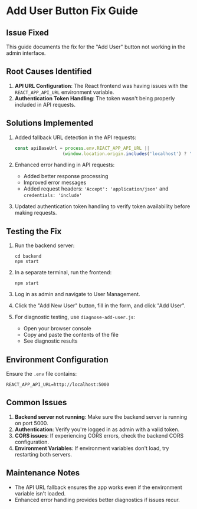 # Add User Button Fix Guide

## Issue Fixed
This guide documents the fix for the "Add User" button not working in the admin interface.

## Root Causes Identified
1. **API URL Configuration**: The React frontend was having issues with the `REACT_APP_API_URL` environment variable.
2. **Authentication Token Handling**: The token wasn't being properly included in API requests.

## Solutions Implemented
1. Added fallback URL detection in the API requests:
   ```javascript
   const apiBaseUrl = process.env.REACT_APP_API_URL || 
                     (window.location.origin.includes('localhost') ? 'http://localhost:5000' : window.location.origin);
   ```

2. Enhanced error handling in API requests:
   - Added better response processing
   - Improved error messages
   - Added request headers: `'Accept': 'application/json'` and `credentials: 'include'`

3. Updated authentication token handling to verify token availability before making requests.

## Testing the Fix
1. Run the backend server:
   ```
   cd backend
   npm start
   ```

2. In a separate terminal, run the frontend:
   ```
   npm start
   ```

3. Log in as admin and navigate to User Management.

4. Click the "Add New User" button, fill in the form, and click "Add User".

5. For diagnostic testing, use `diagnose-add-user.js`:
   - Open your browser console
   - Copy and paste the contents of the file
   - See diagnostic results

## Environment Configuration
Ensure the `.env` file contains:
```
REACT_APP_API_URL=http://localhost:5000
```

## Common Issues
1. **Backend server not running**: Make sure the backend server is running on port 5000.
2. **Authentication**: Verify you're logged in as admin with a valid token.
3. **CORS issues**: If experiencing CORS errors, check the backend CORS configuration.
4. **Environment Variables**: If environment variables don't load, try restarting both servers.

## Maintenance Notes
- The API URL fallback ensures the app works even if the environment variable isn't loaded.
- Enhanced error handling provides better diagnostics if issues recur.
